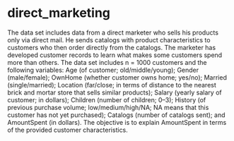 # direct_marketing
The data set includes data from a direct marketer who sells his products only via direct mail. He sends catalogs with product characteristics to customers who then order directly from the catalogs. The marketer has developed customer records to learn what makes some customers spend more than others. The data set includes n = 1000 customers and the following variables: Age (of customer; old/middle/young); Gender (male/female); OwnHome (whether customer owns home; yes/no); Married (single/married); Location (far/close; in terms of distance to the nearest brick and mortar store that sells similar products); Salary (yearly salary of customer; in dollars); Children (number of children; 0–3); History (of previous purchase volume; low/medium/high/NA; NA means that this customer has not yet purchased); Catalogs (number of catalogs sent); and AmountSpent (in dollars). The objective is to explain AmountSpent in terms of the provided customer characteristics.
